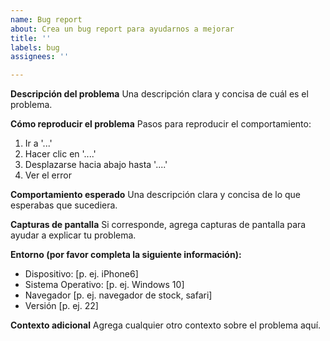 ```yaml
---
name: Bug report
about: Crea un bug report para ayudarnos a mejorar
title: ''
labels: bug
assignees: ''

---
```


**Descripción del problema**
Una descripción clara y concisa de cuál es el problema.

**Cómo reproducir el problema**
Pasos para reproducir el comportamiento:
1. Ir a '...'
2. Hacer clic en '....'
3. Desplazarse hacia abajo hasta '....'
4. Ver el error

**Comportamiento esperado**
Una descripción clara y concisa de lo que esperabas que sucediera.

**Capturas de pantalla**
Si corresponde, agrega capturas de pantalla para ayudar a explicar tu problema.

**Entorno (por favor completa la siguiente información):**
- Dispositivo: [p. ej. iPhone6]
- Sistema Operativo: [p. ej. Windows 10]
- Navegador [p. ej. navegador de stock, safari]
- Versión [p. ej. 22]

**Contexto adicional**
Agrega cualquier otro contexto sobre el problema aquí.

